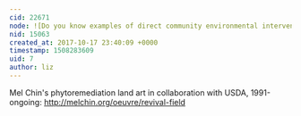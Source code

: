 ```yaml
---
cid: 22671
node: ![Do you know examples of direct community environmental interventions?](../notes/gretchengehrke/10-17-2017/do-you-know-examples-of-direct-community-environmental-interventions)
nid: 15063
created_at: 2017-10-17 23:40:09 +0000
timestamp: 1508283609
uid: 7
author: liz
---
```


Mel Chin's phytoremediation land art in collaboration with USDA, 1991-ongoing: http://melchin.org/oeuvre/revival-field